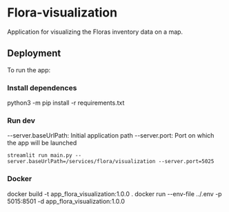 # Flora-visualization

Application for visualizing the Floras inventory data on a map.

## Deployment

To run the app:

### Install dependences

python3 -m pip install -r requirements.txt

### Run dev
--server.baseUrlPath: Initial application path
--server.port: Port on which the app will be launched

```
streamlit run main.py --server.baseUrlPath=/services/flora/visualization --server.port=5025
```

### Docker

docker build -t app_flora_visualization:1.0.0 .
docker run --env-file ../.env -p 5015:8501 -d app_flora_visualization:1.0.0
